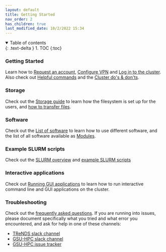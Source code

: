 ```yaml
---
layout: default
title: Getting Started
nav_order: 2
has_children: true
last_modified_date: 10/2/2022 15:34
---
```

<details open markdown="block">
  <summary>
    Table of contents
  </summary>
  {: .text-delta }
1. TOC
{:toc}
</details>

### Getting Started

Learn how to [Request an account](Request_an_account), [Configure VPN](Configure_VPN) and [Log in to the cluster](Log_in_to_the_cluster). 
Also check out [Helpful commands](Helpful_commands) and the [Cluster do's & don'ts](Cluster_do's_&_don'ts).

### Storage

Check out the [Storage guide](Storage_guide) to learn how the filesystem is set up for the users, and [how to transfer files](Storage_file_transfer).

### Software

Check out the [List of software](List_of_software) to learn how to use different software, and the list of all software available as [Modules](Modules).

### Example SLURM scripts

Check out the [SLURM overview](SLURM_overview) and [example SLURM scripts](Example_SLURM_scripts)

### Interactive applications

Check out [Running GUI applications](Running_GUI_applications#Method_2_.28via_interactive_mode.29) to learn how to run interactive command line and GUI applications on the cluster.

### Troubleshooting

Check out the [frequently asked questions](FAQ). 
If you are running into issues, please document specifically what you tried and what error you encountered, and ask for help in one of these channels:

-   [TReNDS slack channel](http://trendscenter.slack.com/#hpc-tips)
-   [GSU-HPC slack channel](https://gsu-hpc.slack.com/)
-   [GSU-HPC issue tracker](https://hydra.gsu.edu)
